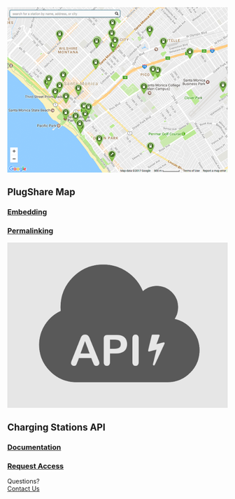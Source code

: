 <section id="map">
  <a href="embedding">
    <img src="embed.png">
  </a>
  <h2>PlugShare Map</h2>
  <a href="embedding"><h3>Embedding</h3></a>
  <a href="permalinking"><h3>Permalinking</h3></a>
</section>
<section id="api">
  <a href="slate">
    <img src="api.png">
  </a>
  <h2>Charging Stations API</h2>
  <a href="slate"><h3>Documentation</h3></a>
  <a href="request-access"><h3>Request Access</h3></a>
</section>
<div id="cta">
  <div class="prompt">
    Questions?
  </div>
  <div class="button">
    <a href="mailto:info@plugshare.com">Contact Us</a>
  </div>
</div>